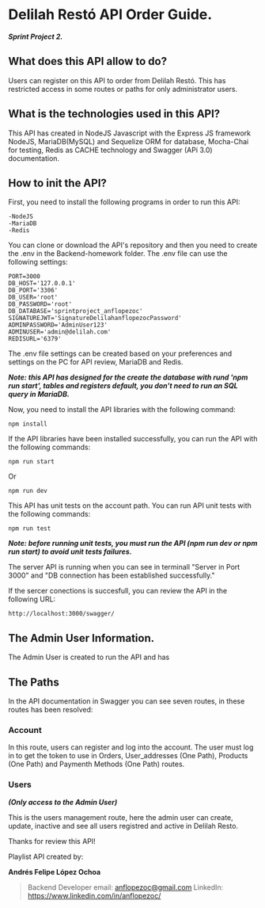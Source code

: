 # Delilah Restó API Order Guide.
***Sprint Project 2.***

## What does this API allow to do?
Users can register on this API to order from Delilah Restó. This has restricted access in some routes or  paths for only administrator users.

## What is the technologies used in this API?
This API has created in NodeJS Javascript with the Express JS framework NodeJS, MariaDB(MySQL) and Sequelize ORM for database, Mocha-Chai for testing, Redis as CACHE technology and Swagger (APi 3.0) documentation.

## How to init the API?
First, you need to install the following programs in order to run this API:

    -NodeJS
    -MariaDB
    -Redis

You can clone or download the API's repository and then you need to create the .env in the Backend-homework folder. The .env file can use the following settings:

    PORT=3000
    DB_HOST='127.0.0.1'
    DB_PORT='3306'
    DB_USER='root'
    DB_PASSWORD='root'
    DB_DATABASE='sprintproject_anflopezoc'
    SIGNATUREJWT='SignatureDelilahanflopezocPassword'
    ADMINPASSWORD='AdminUser123'
    ADMINUSER='admin@delilah.com'
    REDISURL='6379'

The .env file settings can be created based on your preferences and settings on the PC for API review, MariaDB and Redis.

***Note: this API has designed for the create the database with rund 'npm run start', tables and registers default, you don't need to run an SQL query in MariaDB.***

Now, you need to install the API libraries with the following command:

    npm install

If the API libraries have been installed successfully, you can run the API with the following commands:

    npm run start
     
Or

    npm run dev 

This API has unit tests on the account path. You can run API unit tests with the following commands:

    npm run test

***Note: before running unit tests, you must run the API (npm run dev or npm run start) to avoid unit tests failures.***

The server API is running when you can see in terminall "Server in Port 3000" and "DB connection has been established successfully."

If the sercer conections is succesfull, you can review the API in the following URL:

    http://localhost:3000/swagger/

## The Admin User Information.

The Admin User is created to run the API and has 

## The Paths

In the API documentation in Swagger you can see seven routes, in these routes has been resolved:

### Account 

In this route, users can register and log into the account. The user must log in to get the token to use in Orders, User_addresses (One Path), Products (One Path) and Paymenth Methods (One Path) routes.

### Users
***(Only access to the Admin User)***

This is the users management route, here the admin user can create, update, inactive and see all users registred and active in Delilah Resto.






Thanks for review this API!

Playlist API created by:

**Andrés Felipe López Ochoa**
>  Backend Developer
>  email: anflopezoc@gmail.com
>  LinkedIn: https://www.linkedin.com/in/anflopezoc/
